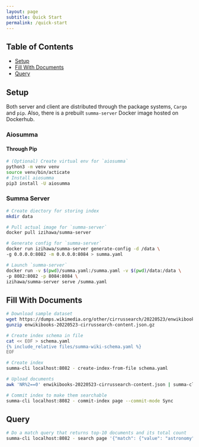 ```yaml
---
layout: page
subtitle: Quick Start
permalink: /quick-start
---
```

## Table of Contents
- [Setup](#setup)
- [Fill With Documents](#fill)
- [Query](#query)

## Setup <a name="setup"></a>
Both server and client are distributed through the package systems, `Cargo` and `pip`.
Also, there is a prebuilt `summa-server` Docker image hosted on Dockerhub.

### Aiosumma

#### Through Pip

```bash
# (Optional) Create virtual env for `aiosumma`
python3 -m venv venv
source venv/bin/acticate
# Install aiosumma
pip3 install -U aiosumma
```

### Summa Server

```bash
# Create diectory for storing index
mkdir data

# Pull actual image for `summa-server`
docker pull izihawa/summa-server

# Generate config for `summa-server`
docker run izihawa/summa-server generate-config -d /data \
-g 0.0.0.0:8082 -m 0.0.0.0:8084 > summa.yaml

# Launch `summa-server`
docker run -v $(pwd)/summa.yaml:/summa.yaml -v $(pwd)/data:/data \
-p 8082:8082 -p 8084:8084 \
izihawa/summa-server serve /summa.yaml
```

## Fill With Documents <a name="fill"></a>
```bash
# Download sample dataset
wget https://dumps.wikimedia.org/other/cirrussearch/20220523/enwikibooks-20220523-cirrussearch-content.json.gz
gunzip enwikibooks-20220523-cirrussearch-content.json.gz

# Create index schema in file
cat << EOF > schema.yaml
{% include_relative files/summa-wiki-schema.yaml %}
EOF

# Create index
summa-cli localhost:8082 - create-index-from-file schema.yaml

# Upload documents
awk 'NR%2==0' enwikibooks-20220523-cirrussearch-content.json | summa-cli localhost:8082 - index-document-stream page

# Commit index to make them searchable
summa-cli localhost:8082 - commit-index page --commit-mode Sync
```
## Query <a name="query"></a>
```bash
# Do a match query that returns top-10 documents and its total count
summa-cli localhost:8082 - search page '{"match": {"value": "astronomy"}}' '[{"top_docs": {"limit": 10}}, {"count": {}}]'
```
